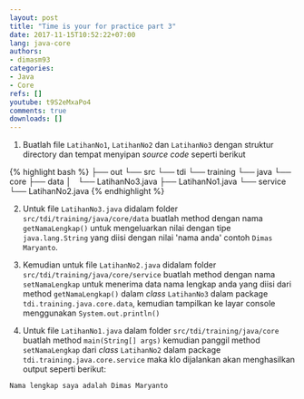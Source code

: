 ```yaml
---
layout: post
title: "Time is your for practice part 3"
date: 2017-11-15T10:52:22+07:00
lang: java-core
authors:
- dimasm93
categories:
- Java
- Core
refs: []
youtube: t9S2eMxaPo4
comments: true
downloads: []
---
```


1. Buatlah file `LatihanNo1`, `LatihanNo2` dan `LatihanNo3` dengan struktur directory dan tempat menyipan _source code_ seperti berikut

<!--more-->

{% highlight bash %}
├── out
└── src
    └── tdi
        └── training
            └── java
                └── core
                    ├── data
                    │   └── LatihanNo3.java
                    ├── LatihanNo1.java
                    └── service
                        └── LatihanNo2.java
{% endhighlight %}

2. Untuk file `LatihanNo3.java` didalam folder `src/tdi/training/java/core/data` buatlah method dengan nama `getNamaLengkap()` untuk mengeluarkan nilai dengan tipe `java.lang.String` yang diisi dengan nilai 'nama anda' contoh `Dimas Maryanto`.

3. Kemudian untuk file `LatihanNo2.java` didalam folder `src/tdi/training/java/core/service` buatlah method dengan nama `setNamaLengkap` untuk menerima data nama lengkap anda yang diisi dari method `getNamaLengkap()` dalam _class_ `LatihanNo3` dalam package `tdi.training.java.core.data`, kemudian tampilkan ke layar console menggunakan `System.out.println()`

4. Untuk file `LatihanNo1.java` dalam folder `src/tdi/training/java/core` buatlah method `main(String[] args)` kemudian panggil method `setNamaLengkap` dari _class_ `LatihanNo2` dalam package `tdi.training.java.core.service` maka klo dijalankan akan menghasilkan output seperti berikut:
```sh
Nama lengkap saya adalah Dimas Maryanto
```
